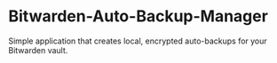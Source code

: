 # Bitwarden-Auto-Backup-Manager
Simple application that creates local, encrypted auto-backups for your Bitwarden vault.
